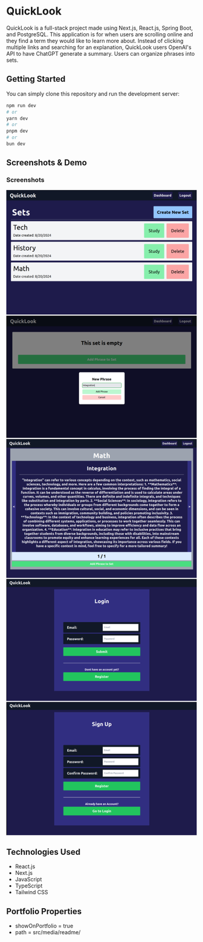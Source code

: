 # QuickLook
QuickLook is a full-stack project made using Next.js, React.js, Spring Boot, and PostgreSQL. This application is for when users are scrolling online and they find a term they would like to learn more about. Instead of clicking multiple links and searching for an explanation, QuickLook users OpenAI's API to have ChatGPT generate a summary. Users can organize phrases into sets.

## Getting Started

You can simply clone this repository and run the development server:

```bash
npm run dev
# or
yarn dev
# or
pnpm dev
# or
bun dev
```


## Screenshots & Demo
### Screenshots
![Alt text](./src/media/readme/dashboard.png)
![Alt text](./src/media/readme/emptyset.png)
![Alt text](./src/media/readme/summary.png)
![Alt text](./src/media/readme/login.png)
![Alt text](./src/media/readme/register.png)

## Technologies Used 
- React.js
- Next.js
- JavaScript
- TypeScript
- Tailwind CSS

## Portfolio Properties
- showOnPortfolio = true
- path = src/media/readme/
